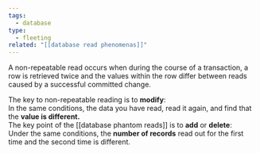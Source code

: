 ```yaml
---
tags:
  - database
type:
  - fleeting
related: "[[database read phenomenas]]"
---
```

A non-repeatable read occurs when during the course of a transaction, a row is retrieved twice and the values within the row differ between reads caused by a successful committed change.


The key to non-repeatable reading is to **modify**:  
In the same conditions, the data you have read, read it again, and find that the **value is different.**  
The key point of the [[database phantom reads]] is to **add** or **delete**:  
Under the same conditions, the **number of records** read out for the first time and the second time is different.


